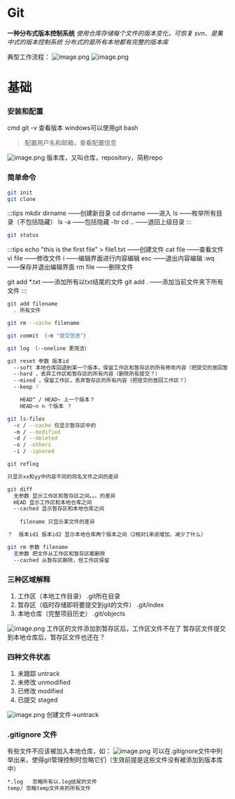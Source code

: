 # Git
**一种分布式版本控制系统**
_使用仓库存储每个文件的版本变化，可恢复_
_svn、是集中式的版本控制系统_
_分布式的是所有本地都有完整的版本库_

典型工作流程：
![image.png](https://cdn.nlark.com/yuque/0/2024/png/35664476/1721720046234-9598063b-4969-4078-873b-89d2c186c8ae.png#averageHue=%23828282&clientId=uefd47a24-4a55-4&from=paste&height=546&id=u7f9b8031&originHeight=1365&originWidth=858&originalType=binary&ratio=2.5&rotation=0&showTitle=false&size=140619&status=done&style=none&taskId=u735a237e-6e45-49d7-8587-f01154de809&title=&width=343)
![image.png](https://cdn.nlark.com/yuque/0/2024/png/35664476/1721720066219-7098d618-42ac-4f73-b7fd-6fe492ebbbe7.png#averageHue=%239f9f9f&clientId=uefd47a24-4a55-4&from=paste&height=164&id=u5e87beb7&originHeight=409&originWidth=898&originalType=binary&ratio=2.5&rotation=0&showTitle=false&size=44706&status=done&style=none&taskId=u5a0187da-022e-4c98-90d6-0b6f517a3be&title=&width=359.2)


# 基础
### 安装和配置
cmd git -v 查看版本
windows可以使用git bash

> 配置用户名和邮箱，查看配置信息

![image.png](https://cdn.nlark.com/yuque/0/2024/png/35664476/1721720889498-56250e37-2ceb-48df-b18d-52631a441f04.png#averageHue=%230b0a08&clientId=uefd47a24-4a55-4&from=paste&height=152&id=u7514480a&originHeight=381&originWidth=767&originalType=binary&ratio=2.5&rotation=0&showTitle=false&size=46433&status=done&style=none&taskId=u418fec8a-0f57-4ede-b54f-5528b6a3b9b&title=&width=306.8)
版本库，又叫仓库，repository，简称repo

### 简单命令
```bash
git init
git clone
```
:::tips
mkdir dirname ——创建新目录
cd dirname ——进入
ls ——枚举所有目录（不包括隐藏）
ls -a ——包括隐藏 -ltr
cd .. ——退回上级目录
:::

```bash
git status
```

:::tips
echo "this is the first file" > file1.txt  ——创建文件
cat file ——查看文件
vi file ——修改文件
i ——编辑界面进行内容编辑
esc ——退出内容编辑
:wq ——保存并退出编辑界面
rm file ——删除文件

git add *.txt ——添加所有以txt结尾的文件
git add .  ——添加当前文件夹下所有文件
:::
```bash
git add filename
  . 所有文件
```
```bash
git rm --cache filename
```

```bash
git commit （-m "提交信息"）
```
```bash
git log （--oneline 更简洁）
```

```bash
git reset 参数 版本id
  --soft 本地仓库回退到某一个版本，保留工作区和暂存区的所有修改内容（把提交的放回暂存区？）
  --hard ，丢弃工作区和暂存区的所有内容（删除所有提交？）
  --mixed ，保留工作区，丢弃暂存区的所有内容（把提交的放回工作区？）
  --keep ?

    HEAD^ / HEAD~ 上一个版本？
    HEAD~n n 个版本 ？
```

```bash
git ls-files
  -c / --cache 仅显示暂存区中的
  -m / --modified
  -d / --deleted
  -o / -others
  -i / -ignored
```

```bash
git reflog
```

```bash
只显示xx和yy中内容不同的同名文件之间的差异

git diff 
  无参数 显示工作区和暂存区之间。。。的差异
  HEAD 显示工作区和本地仓库之间
  --cached 显示暂存区和本地仓库之间
  
    filename 只显示某文件的差异

？  版本id1 版本id2 显示本地仓库两个版本之间（2相对1来说增加、减少了什么）
```

```bash
git rm 参数 filename
  无参数 把文件从工作区和暂存区都删除
  --cached 从暂存区删除，但工作区保留
```

### 三种区域解释

1. 工作区（本地工作目录） .git所在目录
2. 暂存区（临时存储即将要提交到git的文件） .git/index
3. 本地仓库（完整项目历史）  .git/objects

![image.png](https://cdn.nlark.com/yuque/0/2024/png/35664476/1721721622079-ef0ee2ce-b772-4c17-96b5-d653d0eb3ab6.png#averageHue=%233696b9&clientId=uefd47a24-4a55-4&from=paste&height=226&id=u0ecddd3b&originHeight=566&originWidth=1344&originalType=binary&ratio=2.5&rotation=0&showTitle=false&size=251410&status=done&style=none&taskId=u14772f22-a1af-4486-80b4-9e9a5011d51&title=&width=537.6)
工作区的文件添加到暂存区后，工作区文件不在了
暂存区文件提交到本地仓库后，暂存区文件也还在？

### 四种文件状态

1. 未跟踪 untrack
2. 未修改 unmodified
3. 已修改 modified 
4. 已提交 staged

![image.png](https://cdn.nlark.com/yuque/0/2024/png/35664476/1721721784256-8dfe9874-5ab5-4f41-a276-e505cbda039f.png#averageHue=%23a7fbab&clientId=uefd47a24-4a55-4&from=paste&height=295&id=u9279d2d5&originHeight=737&originWidth=1514&originalType=binary&ratio=2.5&rotation=0&showTitle=false&size=236532&status=done&style=none&taskId=u9d5d4d3e-5b63-40a7-99b5-bfdf260f4fe&title=&width=605.6)
创建文件->untrack

### .gitignore 文件
有些文件不应该被加入本地仓库，如：
![image.png](https://cdn.nlark.com/yuque/0/2024/png/35664476/1721797489658-02f4d40c-a832-4c25-8353-126a6dd0c181.png#averageHue=%232c7bc2&clientId=ub2da373e-d5aa-4&from=paste&height=223&id=u31dbcd3c&originHeight=557&originWidth=1168&originalType=binary&ratio=2.5&rotation=0&showTitle=false&size=370150&status=done&style=none&taskId=uc69dbde3-9354-41ac-8171-2118c20429a&title=&width=467.2)
可以在.gitignore文件中列举出来，使得git管理控制时忽略它们（生效前提是这些文件没有被添加到版本库中）
```bash
*.log	忽略所有以.log结尾的文件
temp/ 忽略temp文件夹的所有文件

```

